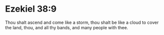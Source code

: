 # Ezekiel 38:9

Thou shalt ascend and come like a storm, thou shalt be like a cloud to cover the land, thou, and all thy bands, and many people with thee.